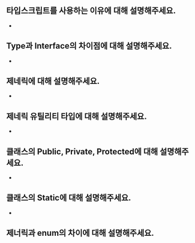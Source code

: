 ## 타입스크립트를 사용하는 이유에 대해 설명해주세요.

-

## Type과 Interface의 차이점에 대해 설명해주세요.

-

## 제네릭에 대해 설명해주세요.

-

## 제네릭 유틸리티 타입에 대해 설명해주세요.

-

## 클래스의 Public, Private, Protected에 대해 설명해주세요.

-

## 클래스의 Static에 대해 설명해주세요.

-

## 제너릭과 enum의 차이에 대해 설명해주세요.
